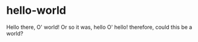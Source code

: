 # hello-world
Hello there, O' world! Or so it was, hello O' hello! therefore, could this be a world?
